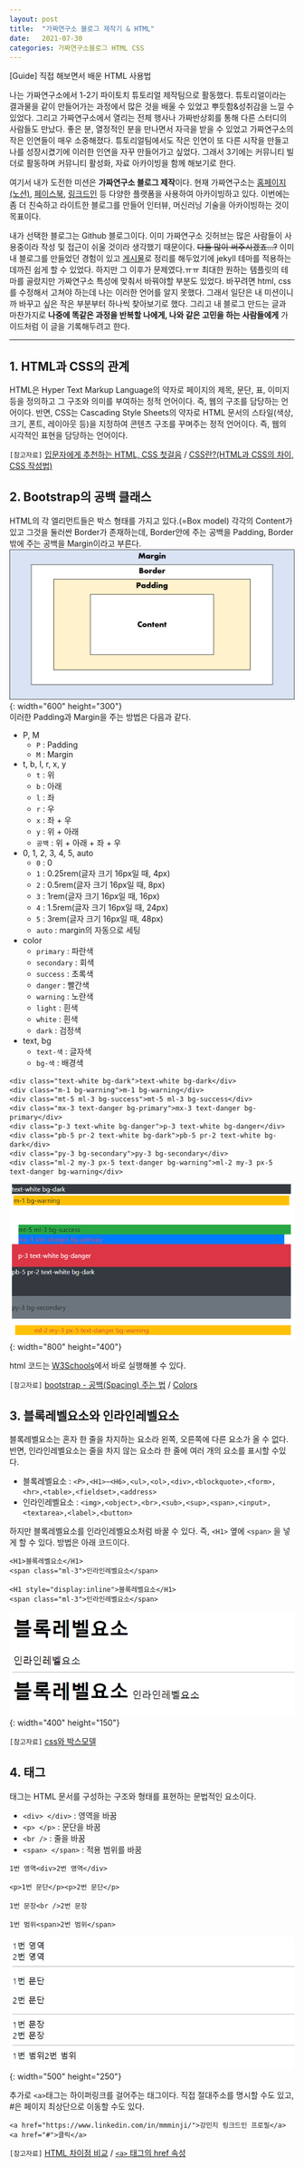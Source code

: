 ```yaml
---
layout: post
title:  "가짜연구소 블로그 제작기 & HTML"
date:   2021-07-30  
categories: 가짜연구소블로그 HTML CSS 
---
```

[Guide] 직접 해보면서 배운 HTML 사용법

나는 가짜연구소에서 1-2기 파이토치 튜토리얼 제작팀으로 활동했다. 튜토리얼이라는 결과물을 같이 만들어가는 과정에서 많은 것을 배울 수 있었고 뿌듯함&성취감을 느낄 수 있었다. 그리고 가짜연구소에서 열리는 전체 행사나 가짜반상회를 통해 다른 스터디의 사람들도 만났다. 좋은 분, 열정적인 분을 만나면서 자극을 받을 수 있었고 가짜연구소의 작은 인연들이 매우 소중해졌다. 튜토리얼팀에서도 작은 인연이 또 다른 시작을 만들고 나를 성장시켰기에 이러한 인연을 자꾸 만들어가고 싶었다. 그래서 3기에는 커뮤니티 빌더로 활동하며 커뮤니티 활성화, 자료 아카이빙을 함께 해보기로 한다.

여기서 내가 도전한 미션은 **가짜연구소 블로그 제작**이다. 현재 가짜연구소는 [홈페이지(노션)](https://pseudo-lab.com/), [페이스북](https://ko-kr.facebook.com/groups/pseudolab/about/), [링크드인](https://www.linkedin.com/company/pseudolab) 등 다양한 플랫폼을 사용하여 아카이빙하고 있다. 이번에는 좀 더 친숙하고 라이트한 블로그를 만들어 인터뷰, 머신러닝 기술을 아카이빙하는 것이 목표이다. 

내가 선택한 블로그는 Github 블로그이다. 이미 가짜연구소 깃허브는 많은 사람들이 사용중이라 작성 및 접근이 쉬울 것이라 생각했기 때문이다. ~~다들 많이 써주시겠죠...?~~ 이미 내 블로그를 만들었던 경험이 있고 [게시물](https://mmminji.github.io/github.io/jekyll/ruby/2021/02/15/github.io%EB%A7%8C%EB%93%A4%EA%B8%B0.html)로 정리를 해두었기에 jekyll 테마를 적용하는데까진 쉽게 할 수 있었다. 하지만 그 이후가 문제였다.ㅠㅠ 최대한 원하는 템플릿의 테마를 골랐지만 가짜연구소 특성에 맞춰서 바꿔야할 부분도 있었다. 바꾸려면 html, css를 수정해서 고쳐야 하는데 나는 이러한 언어를 알지 못했다. 그래서 일단은 내 미션이니까 바꾸고 싶은 작은 부분부터 하나씩 찾아보기로 했다. 그리고 내 블로그 만드는 글과 마찬가지로 **나중에 똑같은 과정을 반복할 나에게, 나와 같은 고민을 하는 사람들에게** 가이드처럼 이 글을 기록해두려고 한다.  

------------------
## 1. HTML과 CSS의 관계
HTML은 Hyper Text Markup Language의 약자로 페이지의 제목, 문단, 표, 이미지 등을 정의하고 그 구조와 의미를 부여하는 정적 언어이다. 즉, 웹의 구조를 담당하는 언어이다.
반면, CSS는 Cascading Style Sheets의 약자로 HTML 문서의 스타일(색상, 크기, 폰트, 레이아웃 등)을 지정하여 콘텐츠 구조를 꾸며주는 정적 언어이다. 즉, 웹의 시각적인 표현을 담당하는 언어이다.

`[참고자료]` [입문자에게 추천하는 HTML, CSS 첫걸음](https://heropy.blog/2019/04/24/html-css-starter/) / [CSS란?(HTML과 CSS의 차이, CSS 작성법)](https://aboooks.tistory.com/49)


## 2. Bootstrap의 공백 클래스
HTML의 각 엘리먼트들은 박스 형태를 가지고 있다.(=Box model) 각각의 Content가 있고 그것을 둘러싼 Border가 존재하는데, Border안에 주는 공백을 Padding, Border밖에 주는 공백을 Margin이라고 부른다.  
![](https://github.com/mmminji/mmminji.github.io/blob/main/assets/post_pics/boxmodel.png?raw=true){: width="600" height="300"}  
이러한 Padding과 Margin을 주는 방법은 다음과 같다.
- P, M
    - `P` : Padding
    - `M` : Margin
- t, b, l, r, x, y
    - `t` : 위
    - `b` : 아래
    - `l` : 좌
    - `r` : 우
    - `x` : 좌 + 우
    - `y` : 위 + 아래
    - `공백` : 위 + 아래 + 좌 + 우
- 0, 1, 2, 3, 4, 5, auto
    - `0` : 0
    - `1` : 0.25rem(글자 크기 16px일 때, 4px)
    - `2` : 0.5rem(글자 크기 16px일 때, 8px)
    - `3` : 1rem(글자 크기 16px일 때, 16px)
    - `4` : 1.5rem(글자 크기 16px일 때, 24px)
    - `5` : 3rem(글자 크기 16px일 때, 48px)
    - `auto` : margin의 자동으로 세팅
- color
    - `primary` : 파란색
    - `secondary` : 회색
    - `success` : 초록색
    - `danger` : 빨간색
    - `warning` : 노란색
    - `light` : 흰색
    - `white` : 흰색
    - `dark` : 검정색
- text, bg
    - `text-색` : 글자색
    - `bg-색` : 배경색

```
<div class="text-white bg-dark">text-white bg-dark</div>
<div class="m-1 bg-warning">m-1 bg-warning</div>
<div class="mt-5 ml-3 bg-success">mt-5 ml-3 bg-success</div>
<div class="mx-3 text-danger bg-primary">mx-3 text-danger bg-primary</div>
<div class="p-3 text-white bg-danger">p-3 text-white bg-danger</div>
<div class="pb-5 pr-2 text-white bg-dark">pb-5 pr-2 text-white bg-dark</div>
<div class="py-3 bg-secondary">py-3 bg-secondary</div>
<div class="ml-2 my-3 px-5 text-danger bg-warning">ml-2 my-3 px-5 text-danger bg-warning</div>
```
![](https://github.com/mmminji/mmminji.github.io/blob/main/assets/post_pics/bootstrap.PNG?raw=true){: width="800" height="400"}

html 코드는 [W3Schools](https://www.w3schools.com/css/tryit.asp?filename=trycss_default)에서 바로 실행해볼 수 있다.

`[참고자료]` [bootstrap - 공백(Spacing) 주는 법](https://velog.io/@leyuri/Bootstrap-%EA%B3%B5%EB%B0%B1Spacing-%EC%A3%BC%EB%8A%94-%EB%B2%95-mt-mb-ml-mr-mx-my-pt-pb-pl-pr-px-py) / [Colors](https://getbootstrap.com/docs/4.0/utilities/colors/)


## 3. 블록레벨요소와 인라인레벨요소
블록레벨요소는 혼자 한 줄을 차지하는 요소라 왼쪽, 오른쪽에 다른 요소가 올 수 없다. 반면, 인라인레벨요소는 줄을 차지 않는 요소라 한 줄에 여러 개의 요소를 표시할 수있다.
- 블록레벨요소 : `<P>,<H1>~<H6>,<ul>,<ol>,<div>,<blockquote>,<form>,<hr>,<table>,<fieldset>,<address>`
- 인라인레벨요소 : `<img>,<object>,<br>,<sub>,<sup>,<span>,<input>,<textarea>,<label>,<button>`

하지만 블록레벨요소를 인라인레벨요소처럼 바꿀 수 있다. 즉, `<H1>` 옆에 `<span>` 을 넣게 할 수 있다. 방법은 아래 코드이다.  

```
<H1>블록레벨요소</H1>
<span class="ml-3">인라인레벨요소</span>

<H1 style="display:inline">블록레벨요소</H1>
<span class="ml-3">인라인레벨요소</span>
```
![](https://github.com/mmminji/mmminji.github.io/blob/main/assets/post_pics/block-inline.PNG?raw=true){: width="400" height="150"}

`[참고자료]` [css와 박스모델](https://myetc.tistory.com/18)


## 4. 태그
태그는 HTML 문서를 구성하는 구조와 형태를 표현하는 문법적인 요소이다.
- `<div> </div>` : 영역을 바꿈
- `<p> </p>` : 문단을 바꿈
- `<br />` : 줄을 바꿈
- `<span> </span>` : 적용 범위를 바꿈  

```
1번 영역<div>2번 영역</div>

<p>1번 문단</p><p>2번 문단</p>

1번 문장<br />2번 문장

1번 범위<span>2번 범위</span>
```
![](https://github.com/mmminji/mmminji.github.io/blob/main/assets/post_pics/tag.PNG?raw=true){: width="500" height="250"}

추가로 `<a>`태그는 하이퍼링크를 걸어주는 태그이다. 직접 절대주소를 명시할 수도 있고, #은 페이지 최상단으로 이동할 수도 있다.  
```
<a href="https://www.linkedin.com/in/mmminji/">강민지 링크드인 프로필</a>
<a href="#">클릭</a>
```

`[참고자료]` [HTML 차이점 비교](https://ojji.wayful.com/2013/12/HTML-Line-break-tag-and-Paragraph-tag.html) / [`<a>` 태그의 href 속성](http://tcpschool.com/html-tag-attrs/a-href)